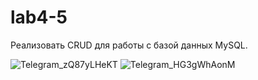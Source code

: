# lab4-5
Реализовать CRUD для работы с базой данных MySQL.

![Telegram_zQ87yLHeKT](https://github.com/hikkiray/lab4-5/assets/47947263/c0d66640-86e9-4f3e-9ee4-6b0e40314b45)
![Telegram_HG3gWhAonM](https://github.com/hikkiray/lab4-5/assets/47947263/5e7a753c-85f4-478b-8e32-320de41657e0)


